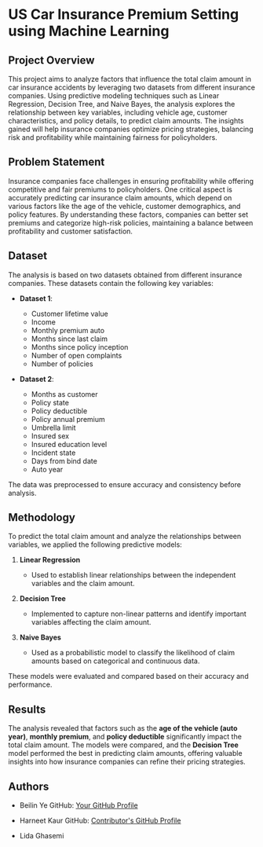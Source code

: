 # US Car Insurance Premium Setting using Machine Learning

## Project Overview
This project aims to analyze factors that influence the total claim amount in car insurance accidents by leveraging two datasets from different insurance companies. Using predictive modeling techniques such as Linear Regression, Decision Tree, and Naive Bayes, the analysis explores the relationship between key variables, including vehicle age, customer characteristics, and policy details, to predict claim amounts. The insights gained will help insurance companies optimize pricing strategies, balancing risk and profitability while maintaining fairness for policyholders.

## Problem Statement
Insurance companies face challenges in ensuring profitability while offering competitive and fair premiums to policyholders. One critical aspect is accurately predicting car insurance claim amounts, which depend on various factors like the age of the vehicle, customer demographics, and policy features. By understanding these factors, companies can better set premiums and categorize high-risk policies, maintaining a balance between profitability and customer satisfaction.

## Dataset
The analysis is based on two datasets obtained from different insurance companies. These datasets contain the following key variables:

- **Dataset 1**:  
  - Customer lifetime value  
  - Income  
  - Monthly premium auto  
  - Months since last claim  
  - Months since policy inception  
  - Number of open complaints  
  - Number of policies

- **Dataset 2**:  
  - Months as customer  
  - Policy state  
  - Policy deductible  
  - Policy annual premium  
  - Umbrella limit  
  - Insured sex  
  - Insured education level  
  - Incident state  
  - Days from bind date  
  - Auto year

The data was preprocessed to ensure accuracy and consistency before analysis.

## Methodology
To predict the total claim amount and analyze the relationships between variables, we applied the following predictive models:

1. **Linear Regression**  
   - Used to establish linear relationships between the independent variables and the claim amount.
   
2. **Decision Tree**  
   - Implemented to capture non-linear patterns and identify important variables affecting the claim amount.
   
3. **Naive Bayes**  
   - Used as a probabilistic model to classify the likelihood of claim amounts based on categorical and continuous data.
   
These models were evaluated and compared based on their accuracy and performance.

## Results
The analysis revealed that factors such as the **age of the vehicle (auto year)**, **monthly premium**, and **policy deductible** significantly impact the total claim amount. The models were compared, and the **Decision Tree** model performed the best in predicting claim amounts, offering valuable insights into how insurance companies can refine their pricing strategies.

## Authors
- Beilin Ye
  GitHub: [Your GitHub Profile](https://github.com/BeilinYe)

- Harneet Kaur
  GitHub: [Contributor's GitHub Profile](https://github.com/contributorprofile)

- Lida Ghasemi

